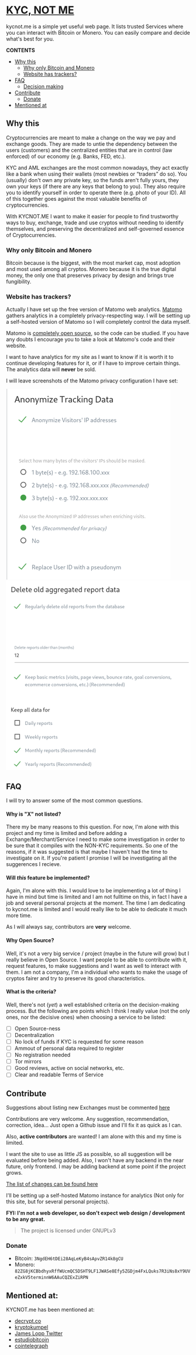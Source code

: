 # [KYC, NOT ME](https://kycnot.me)
kycnot.me is a simple yet useful web page. It lists trusted Services where you can interact with Bitcoin or Monero. You can easily compare and decide what's best for you.

**CONTENTS**
* [Why this](#why-this)
  * [Why only Bitcoin and Monero](#why-only-bitcoin-and-monero)
  * [Website has trackers?](#website-has-trackers)
* [FAQ](#FAQ)
  * [Decision making](#what-is-the-criteria)
* [Contribute](#contribute)
  * [Donate](#donate)
* [Mentioned at](#mentioned-at)

## Why this
Cryptocurrencies are meant to make a change on the way we pay and exchange goods. They are made to untie the dependency between the users (customers) and the centralized entities that are in control (law enforced) of our economy (e.g. Banks, FED, etc.).

KYC and AML exchanges are the most common nowadays, they act exactly like a bank when using their wallets (most newbies or “traders” do so). You (usually) don't own any private key, so the funds aren't fully yours, they own your keys (if there are any keys that belong to you). They also require you to identify yourself in order to operate there (e.g. photo of your ID). All of this together goes against the most valuable benefits of cryptocurrencies.

With KYCNOT.ME I want to make it easier for people to find trustworthy ways to buy, exchange, trade and use cryptos without needing to identify themselves, and preserving the decentralized and self-governed essence of Cryptocurrencies.

### Why only Bitcoin and Monero
Bitcoin because is the biggest, with the most market cap, most adoption and most used among all cryptos. Monero because it is the true digital money, the only one that preserves privacy by design and brings true fungibility.

### Website has trackers?
Actually I have set up the free version of Matomo web analytics. [Matomo](https://matomo.org/) gathers analytics in a completely privacy-respecting way. I will be setting up a self-hosted version of Matomo so I will completely control the data myself.

Matomo is [completely open source](https://github.com/matomo-org/matomo), so the code can be studied. If you have any doubts I encourage you to take a look at Matomo's code and their website.

I want to have analytics for my site as I want to know if it is worth it to continue developing features for it, or if I have to improve certain things. The analytics data will **never** be sold.

I will leave screenshots of the Matomo privacy configuration I have set:

![Main config](images/github_assets/matomo_config.png)
![Deletion](images/github_assets/old_data_deletion.png)

## FAQ

I will try to answer some of the most common questions.

#### Why is "X" not listed?
There my be many reasons to this question. For now, I'm alone with this project and my time is limited and before adding a Exchange/Merchant/Service I need to make some investigation in order to be sure that it compiles with the NON-KYC requirements. So one of the reasons, if it was suggested is that maybe I haven't had the time to investigate on it. If you're patient I promise I will be investigating all the suggerences I recieve.

#### Will *this* feature be implemented?
Again, I'm alone with this. I would love to be implementing a lot of thing I have in mind but time is limited and I am not fulltime on this, in fact I have a job and several personal projects at the moment. The time I am dedicating to kycnot.me is limited and I would really like to be able to dedicate it much more time.

As I will always say, contributors are **very** welcome.

#### Why Open Source?
Well, it's not a very big service / project (maybe in the future will grow) but I really believe in Open Source. I want people to be able to contribute with it, request features, to make suggestions and I want as well to interact with them. I am not a company, I'm a individual who wants to make the usage of cryptos fairer and try to preserve its good characteristics.

#### What is the criteria?
Well, there's not (*yet*) a well established criteria on the decision-making process. But the following are points which I think I really value (not the only ones, nor the decisive ones) when choosing a service to be listed:

- [ ] Open Source-ness
- [ ] Decentralization
- [ ] No lock of funds if KYC is requested for some reason
- [ ] Ammout of personal data required to register
- [ ] No registration needed
- [ ] Tor mirrors
- [ ] Good reviews, active on social networks, etc.
- [ ] Clear and readable Terms of Service

## Contribute
Suggestions about listing new Exchanges must be commented [here](https://github.com/pluja/kycnot/issues/15)

Contributions are very welcome. Any suggestion, recommendation, correction, idea... Just open a Github issue and I'll fix it as quick as I can.

Also, **active contributors** are wanted! I am alone with this and my time is limited.

I want the site to use as little JS as possible, so all suggestion will be evaluated before being added. Also, I won't have any backend in the near future, only frontend. I may be adding backend at some point if the project grows.

[The list of changes can be found here](CHANGELOG.md)

I'll be setting up a self-hosted Matomo instance for analytics (Not only for this site, but for several personal projects).

**FYI: I'm not a web developer, so don't expect web design / development to be any great.**

> The project is licensed under GNUPLv3

### Donate
* Bitcoin: `3NgdEH6tDEi28AqLeKyB4sApvZR14k8gCU`
* Monero: `82ZG8jKCBbdhyxRffWUcmQC5DSHT9LF1JWASe8Efy5ZGDjm4FxLQuks7R3iNs8xY9UVeZxkV5terminnW6AAuCQZExZiRPN`

## Mentioned at:
KYCNOT.me has been mentioned at:
* [decrypt.co](https://decrypt.co/32233/looking-for-bitcoin-with-no-kyc-this-new-site-has-you-covered)
* [kryptokumpel](https://www.kryptokumpel.de/boerse/auf-der-suche-nach-boersen-ohne-kyc-neue-webseite-kyc-not-me-listet-verbleibende-boersen-ohne-know-your-customer-verfahren/)
* [James Lopp Twitter](https://nitter.net/lopp/status/1271417720018534400)
* [estudiobitcoin](https://estudiobitcoin.com/comprar-y-vender/)
* [cointelegraph](https://cointelegraph.com/news/website-compiles-list-of-kyc-free-exchanges-along-with-some-warnings)
